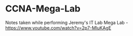 # CCNA-Mega-Lab
Notes taken while performing Jeremy's IT Lab Mega Lab - https://www.youtube.com/watch?v=2p7-MluKAgE
